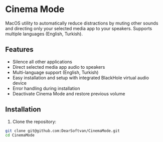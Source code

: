 # Cinema Mode

MacOS utility to automatically reduce distractions by muting other sounds
and directing only your selected media app to your speakers. Supports
multiple languages (English, Turkish).

## Features
- Silence all other applications
- Direct selected media app audio to speakers
- Multi-language support (English, Turkish)
- Easy installation and setup with integrated BlackHole virtual audio device
- Error handling during installation
- Deactivate Cinema Mode and restore previous volume

## Installation

1. Clone the repository:

```bash
git clone git@github.com:DearSoftvan/CinemaMode.git
cd CinemaMode

